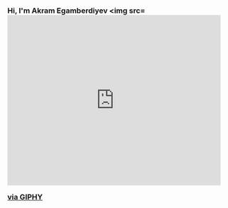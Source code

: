 ### Hi, I'm Akram Egamberdiyev <img src=<iframe src="https://giphy.com/embed/EK24OWrJSy1GkkNu0y" width="480" height="384" frameBorder="0" class="giphy-embed" allowFullScreen></iframe><p><a href="https://giphy.com/gifs/hello-hi-greetings-EK24OWrJSy1GkkNu0y">via GIPHY</a></p> 
<!--
**akramegamberdiyev/akramegamberdiyev** is a ✨ _special_ ✨ repository because its `README.md` (this file) appears on your GitHub profile.

Here are some ideas to get you started:

- 🔭 I’m currently working on ...
- 🌱 I’m currently learning ...
- 👯 I’m looking to collaborate on ...
- 🤔 I’m looking for help with ...
- 💬 Ask me about ...
- 📫 How to reach me: ...
- 😄 Pronouns: ...
- ⚡ Fun fact: ...
-->
